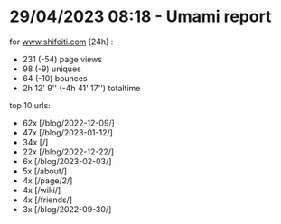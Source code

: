 # 29/04/2023 08:18 - Umami report
for www.shifeiti.com [24h] :

 - 231 (-54) page views
 - 98 (-9) uniques
 - 64 (-10) bounces
 - 2h 12' 9'' (-4h 41' 17'') totaltime


top 10 urls:
 - 62x [/blog/2022-12-09/]
 - 47x [/blog/2023-01-12/]
 - 34x [/]
 - 22x [/blog/2022-12-22/]
 - 6x [/blog/2023-02-03/]
 - 5x [/about/]
 - 4x [/page/2/]
 - 4x [/wiki/]
 - 4x [/friends/]
 - 3x [/blog/2022-09-30/]


